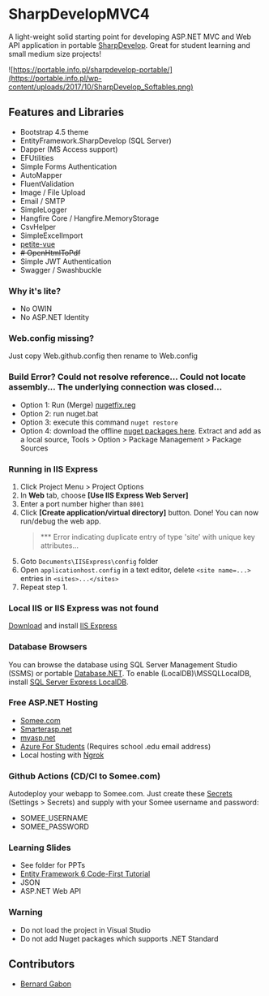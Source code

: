 
# SharpDevelopMVC4

A light-weight solid starting point for developing ASP.NET MVC and Web API application in portable [SharpDevelop](https://mega.nz/file/sJIHBbyY#O80dgllefCf07TIesoM1IMxsTqomVhLVt6_t9WG-hXA). Great for student learning and small medium size projects!

![https://portable.info.pl/sharpdevelop-portable/](https://portable.info.pl/wp-content/uploads/2017/10/SharpDevelop_Softables.png)

## Features and Libraries

- Bootstrap 4.5 theme
- EntityFramework.SharpDevelop (SQL Server)
- Dapper (MS Access support)
- EFUtilities
- Simple Forms Authentication
- AutoMapper
- FluentValidation
- Image / File Upload
- Email / SMTP
- SimpleLogger
- Hangfire Core / Hangfire.MemoryStorage
- CsvHelper
- SimpleExcelImport
- [petite-vue](https://github.com/vuejs/petite-vue)
- ~~# OpenHtmlToPdf~~
- Simple JWT Authentication
- Swagger / Swashbuckle

### Why it's lite?

- No OWIN
- No ASP.NET Identity

### Web.config missing?

Just copy Web.github.config then rename to Web.config

### Build Error? Could not resolve reference... Could not locate assembly... The underlying connection was closed...
- Option 1: Run (Merge) [nugetfix.reg](https://stackoverflow.com/a/53677845/1281209)
- Option 2: run nuget.bat
- Option 3: execute this command `nuget restore`
- Option 4: download the offline [nuget packages here](https://drive.google.com/file/d/1_BPJqxucppNr5WX337RRxpl8jv7YB8Kd/view?usp=sharing). Extract and add as a local source, Tools > Option > Package Management > Package Sources

### Running in IIS Express

1. Click Project Menu > Project Options
2. In **Web** tab, choose **[Use IIS Express Web Server]**
3. Enter a port number higher than `8001`
4. Click **[Create application/virtual directory]** button. Done! You can now run/debug the web app.
   > \*\*\* Error indicating duplicate entry of type 'site' with unique key attributes...
5. Goto `Documents\IISExpress\config` folder
6. Open `applicationhost.config` in a text editor, delete `<site name=...>` entries in `<sites>...</sites>`
7. Repeat step 1. 

### Local IIS or IIS Express was not found

[Download](https://www.microsoft.com/en-us/download/details.aspx?id=48264) and install [IIS Express](https://www.microsoft.com/en-us/download/details.aspx?id=48264)

### Database Browsers

You can browse the database using SQL Server Management Studio (SSMS) or portable [Database.NET](https://bit.ly/30tqqxU). To enable (LocalDB)\MSSQLLocalDB, install [SQL Server Express LocalDB](https://bit.ly/2Mlijj1).

### Free ASP.NET Hosting

- [Somee.com](https://somee.com/FreeAspNetHosting.aspx)
- [Smarterasp.net](https://www.smarterasp.net/secured_signup?plantype=FREE)
- [myasp.net](https://www.myasp.net/freeaspnethosting)
- [Azure For Students](https://azure.microsoft.com/en-us/free/students/) (Requires school .edu email address)
- Local hosting with [Ngrok](https://github.com/hubert17/ngrok-redirector)

### Github Actions (CD/CI to Somee.com)

Autodeploy your webapp to Somee.com. Just create these [Secrets](https://docs.github.com/en/actions/reference/encrypted-secrets) (Settings > Secrets) and supply with your Somee username and password: 
- SOMEE_USERNAME
- SOMEE_PASSWORD

### Learning Slides

- See folder for PPTs
- [Entity Framework 6 Code-First Tutorial](https://bernardgabon.com/blog/entity-framework-tutorial/)
- JSON
- ASP.NET Web API

### Warning

- Do not load the project in Visual Studio
- Do not add Nuget packages which supports .NET Standard 

## Contributors

- [Bernard Gabon](https://bernardgabon.com)
